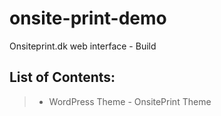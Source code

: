 # onsite-print-demo
Onsiteprint.dk web interface - Build  

## List of Contents:
> - WordPress Theme - OnsitePrint Theme